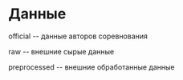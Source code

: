# Данные
official -- данные авторов соревнования

raw -- внешние сырые данные

preprocessed -- внешние обработанные данные
